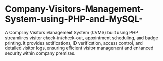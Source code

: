 # Company-Visitors-Management-System-using-PHP-and-MySQL-
A Company Visitors Management System (CVMS) built using PHP streamlines visitor check-in/check-out, appointment scheduling, and badge printing. It provides notifications, ID verification, access control, and detailed visitor logs, ensuring efficient visitor management and enhanced security within company premises.
